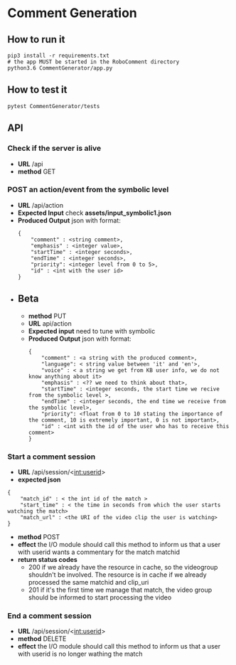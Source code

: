 # Comment Generation

## How to run it
``` 
pip3 install -r requirements.txt 
# the app MUST be started in the RoboComment directory
python3.6 CommentGenerator/app.py 
```
## How to test it
```
pytest CommentGenerator/tests
```

## API
### Check if the server is alive
- **URL** /api
- **method** GET

### POST an  action/event from the symbolic level
- **URL**  /api/action
- **Expected Input** check  **assets/input_symbolic1.json** 
- **Produced Output**   json with format:
    ```
    {
        "comment" : <string comment>,
        "emphasis" : <integer value>,
        "startTime" : <integer seconds>,
        "endTime" : <integer seconds>,
        "priority": <integer level from 0 to 5>,
        "id" : <int with the user id>
    } 
    ```
- ## Beta 
    - **method** PUT 
    - **URL** api/action
    - **Expected input** need to tune with symbolic
    - **Produced Output**   json with format:
        ```
        {
            "comment" : <a string with the produced comment>,
            "language": < string value between 'it' and 'en'>,
            "voice" : < a string we get from KB user info, we do not know anything about it>
            "emphasis" : <?? we need to think about that>,
            "startTime" : <integer seconds, the start time we recive from the symbolic level >,
            "endTime" : <integer seconds, the end time we receive from the symbolic level>,
            "priority": <float from 0 to 10 stating the importance of the comment, 10 is extremely important, 0 is not important>,
            "id" : <int with the id of the user who has to receive this comment>
        } 
        ```
### Start a comment session
- **URL** /api/session/<<int:userid>>
- **expected json**
```
{   
    "match_id" : < the int id of the match >
    "start_time" : < the time in seconds from which the user starts watching the match>
    "match_url" : <the URI of the video clip the user is watching> 
}
```
- **method** POST
- **effect** the I/O module should call this method to inform us that a user with userid wants a commentary for the match matchid
- **return status codes** 
    - 200 if we already have the resource in cache, so the videogroup shouldn't be involved. The resource is in cache if we already processed the same matchid and clip_uri
    - 201 if it's the first time we manage that match, the video group should be informed to start processing the video


### End a comment session
- **URL** /api/session/<<int:userid>>
- **method** DELETE
- **effect** the I/O module should call this method to inform us that a user with userid is no longer wathing the match